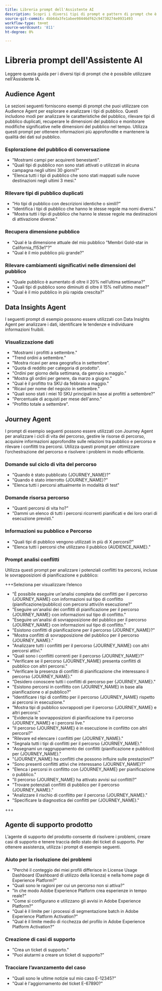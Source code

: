 ```yaml
---
title: Libreria prompt dell'Assistente AI
description: Scopri i diversi tipi di prompt e pattern di prompt che è possibile utilizzare quando si esegue una query su Assistente IA.
source-git-commit: 4bb6da3fe1abee98446df62c94730274e0931493
workflow-type: tm+mt
source-wordcount: '811'
ht-degree: 0%

---
```


# Libreria prompt dell&#39;Assistente AI

Leggere questa guida per i diversi tipi di prompt che è possibile utilizzare nell&#39;Assistente IA.

## Audience Agent

Le sezioni seguenti forniscono esempi di prompt che puoi utilizzare con Audience Agent per esplorare e analizzare i tipi di pubblico. Questi includono modi per analizzare le caratteristiche del pubblico, rilevare tipi di pubblico duplicati, recuperare le dimensioni del pubblico e monitorare modifiche significative nelle dimensioni del pubblico nel tempo. Utilizza questi prompt per ottenere informazioni più approfondite e mantenere la qualità dei dati sul pubblico.

### Esplorazione del pubblico di conversazione

- &quot;Mostrami campi per acquirenti benestanti&quot;.
- &quot;Quali tipi di pubblico non sono stati attivati o utilizzati in alcuna campagna negli ultimi 30 giorni?&quot;
- &quot;Elenca tutti i tipi di pubblico che sono stati mappati sulle nuove destinazioni negli ultimi 3 mesi.&quot;

### Rilevare tipi di pubblico duplicati

- &quot;Ho tipi di pubblico con descrizioni identiche o simili?&quot;
- &quot;Identifica i tipi di pubblico che hanno le stesse regole ma nomi diversi.&quot;
- &quot;Mostra tutti i tipi di pubblico che hanno le stesse regole ma destinazioni di attivazione diverse.&quot;

### Recupera dimensione pubblico

- &quot;Qual è la dimensione attuale del mio pubblico &quot;Membri Gold-star in California_f153e1&quot;?&quot;
- &quot;Qual è il mio pubblico più grande?&quot;

### Rilevare cambiamenti significativi nelle dimensioni del pubblico

- &quot;Quale pubblico è aumentato di oltre il 20% nell’ultima settimana?&quot;
- &quot;Quali tipi di pubblico sono diminuiti di oltre il 15% nell’ultimo mese?&quot;
- &quot;Qual è il mio pubblico in più rapida crescita?&quot;

## Data Insights Agent

I seguenti prompt di esempio possono essere utilizzati con Data Insights Agent per analizzare i dati, identificare le tendenze e individuare informazioni fruibili.

### Visualizzazione dati

- &quot;Mostrami i profitti a settembre.&quot;
- &quot;Trend ordini a settembre.&quot;
- &quot;Mostra ricavi per area geografica in settembre&quot;.
- &quot;Quota di reddito per categoria di prodotto&quot;.
- &quot;Ordini per giorno della settimana, da gennaio a maggio.&quot;
- &quot;Mostra gli ordini per genere, da marzo a giugno.&quot;
- &quot;Qual è il profitto tra SKU da febbraio a maggio.&quot;
- &quot;Ricavi per nome del negozio in settembre.&quot;
- &quot;Quali sono stati i miei 10 SKU principali in base ai profitti a settembre?&quot;
- &quot;Percentuale di acquisti per mese dell&#39;anno.&quot;
- &quot;Profitto totale a settembre&quot;.

## Journey Agent

I prompt di esempio seguenti possono essere utilizzati con Journey Agent per analizzare i cicli di vita del percorso, gestire le risorse di percorso, acquisire informazioni approfondite sulle relazioni tra pubblico e percorso e rilevare i conflitti tra percorsi. Utilizza questi prompt per ottimizzare l’orchestrazione del percorso e risolvere i problemi in modo efficiente.

### Domande sul ciclo di vita del percorso

- &quot;Quando è stato pubblicato {JOURNEY_NAME}?&quot;
- &quot;Quando è stato interrotto {JOURNEY_NAME}?&quot;
- &quot;Elenca tutti i percorsi attualmente in modalità di test&quot;

### Domande risorsa percorso

- &quot;Quanti percorsi di vita ho?&quot;
- &quot;Dammi un elenco di tutti i percorsi ricorrenti pianificati e dei loro orari di esecuzione previsti.&quot;

### Informazioni su pubblico e Percorso

- &quot;Quali tipi di pubblico vengono utilizzati in più di X percorsi?&quot;
- &quot;Elenca tutti i percorsi che utilizzano il pubblico {AUDIENCE_NAME}.&quot;

### Prompt analisi conflitti

Utilizza questi prompt per analizzare i potenziali conflitti tra percorsi, incluse le sovrapposizioni di pianificazione e pubblico:

+++Seleziona per visualizzare l’elenco

- &quot;È possibile eseguire un&#39;analisi completa dei conflitti per il percorso {JOURNEY_NAME} con informazioni sul tipo di conflitto (pianificazione/pubblico) con percorsi attivi/in esecuzione?&quot;
- &quot;Eseguire un&#39;analisi dei conflitti di pianificazione per il percorso {JOURNEY_NAME} con informazioni sul tipo di conflitto.&quot;
- &quot;Eseguire un&#39;analisi di sovrapposizione del pubblico per il percorso {JOURNEY_NAME} con informazioni sul tipo di conflitto.&quot;
- &quot;Esistono conflitti di pianificazione per il percorso {JOURNEY_NAME}?&quot;
- &quot;Mostra conflitti di sovrapposizione del pubblico per il percorso {JOURNEY_NAME}.&quot;
- &quot;Analizzare tutti i conflitti per il percorso {JOURNEY_NAME} con altri percorsi attivi.&quot;
- &quot;Quali sono i conflitti correnti per il percorso {JOURNEY_NAME}?&quot;
- &quot;Verificare se il percorso {JOURNEY_NAME} presenta conflitti di pubblico con altri percorsi.&quot;
- &quot;Verificare la presenza di conflitti di pianificazione che interessano il percorso {JOURNEY_NAME}.&quot;
- &quot;Desidero conoscere tutti i conflitti di percorso per {JOURNEY_NAME}.&quot;
- &quot;Esistono percorsi in conflitto con {JOURNEY_NAME} in base alla pianificazione o al pubblico?&quot;
- &quot;Identificare i tipi di conflitto per il percorso {JOURNEY_NAME} rispetto ai percorsi in esecuzione.&quot;
- &quot;Mostra tipi di pubblico sovrapposti per il percorso {JOURNEY_NAME} e altri percorsi.&quot;
- &quot;Evidenzia le sovrapposizioni di pianificazione tra il percorso {JOURNEY_NAME} e i percorsi live.&quot;
- &quot;Il percorso {JOURNEY_NAME} è in esecuzione in conflitto con altri percorsi?&quot;
- &quot;Rilevare ed elencare i conflitti per {JOURNEY_NAME}.&quot;
- &quot;Segnala tutti i tipi di conflitti per il percorso {JOURNEY_NAME}.&quot;
- &quot;Assegnami un raggruppamento dei conflitti (pianificazione e pubblico) per {JOURNEY_NAME}.&quot;
- &quot;{JOURNEY_NAME} ha conflitti che possono influire sulle prestazioni?&quot;
- &quot;Sono presenti conflitti attivi che interessano {JOURNEY_NAME}?&quot;
- &quot;Elenca i percorsi in conflitto con {JOURNEY_NAME} per pianificazione o pubblico.&quot;
- &quot;Il percorso {JOURNEY_NAME} ha attivato avvisi sui conflitti?&quot;
- &quot;Trovare potenziali conflitti di pubblico per il percorso {JOURNEY_NAME}.&quot;
- &quot;Analizzare il rischio di conflitto per il percorso {JOURNEY_NAME}.&quot;
- &quot;Specificare la diagnostica dei conflitti per {JOURNEY_NAME}.&quot;

+++

## Agente di supporto prodotto

L’agente di supporto del prodotto consente di risolvere i problemi, creare casi di supporto e tenere traccia dello stato dei ticket di supporto. Per ottenere assistenza, utilizza i prompt di esempio seguenti.

### Aiuto per la risoluzione dei problemi

- &quot;Perché il conteggio dei miei profili differisce in License Usage Dashboard (Dashboard di utilizzo della licenza) e nella home page di Experience Platform?&quot;
- &quot;Quali sono le ragioni per cui un percorso non si attiva?&quot;
- &quot;In che modo Adobe Experience Platform crea esperienze in tempo reale?&quot;
- &quot;Come si configurano e utilizzano gli avvisi in Adobe Experience Platform?&quot;
- &quot;Qual è il limite per i processi di segmentazione batch in Adobe Experience Platform Activation?&quot;
- &quot;Qual è il limite medio di ricchezza del profilo in Adobe Experience Platform Activation?&quot;

### Creazione di casi di supporto

- &quot;Crea un ticket di supporto.&quot;
- &quot;Puoi aiutarmi a creare un ticket di supporto?&quot;

### Tracciare l’avanzamento del caso

- &quot;Quali sono le ultime notizie sul mio caso E-12345?&quot;
- &quot;Qual è l&#39;aggiornamento del ticket E-67890?&quot;

